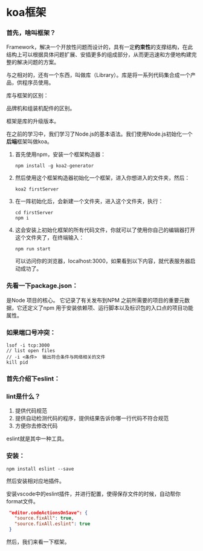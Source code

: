 # koa框架

### 首先，啥叫框架？

Framework，解决一个开放性问题而设计的，具有一定**约束性**的支撑结构，在此结构上可以根据具体问题扩展、安插更多的组成部分，从而更迅速和方便地构建完整的解决问题的方案。

与之相对的，还有一个东西，叫做库（Library）。库是将一系列代码集合成一个产品，供程序员使用。

库与框架的区别：

品牌机和组装机配件的区别。

框架是库的升级版本。





在之前的学习中，我们学习了Node.js的基本语法。我们使用Node.js初始化一个**后端**框架叫做koa。

1. 首先使用npm，安装一个框架构造器：

   ```shell
   npm install -g koa2-generator
   ```

2. 然后使用这个框架构造器初始化一个框架，进入你想进入的文件夹，然后：

   ```shell
   koa2 firstServer
   ```

3. 在一阵初始化后，会新建一个文件夹，进入这个文件夹，执行：

   ```shell
   cd firstServer
   npm i
   ```

4. 这会安装上初始化框架的所有代码文件，你就可以了使用你自己的编辑器打开这个文件夹了，在终端输入：

   ```shell
   npm run start
   ```

   可以访问你的浏览器，localhost:3000，如果看到以下内容，就代表服务器启动成功了。

   

###  先看一下package.json：

是Node 项目的核心。 它记录了有关发布到NPM 之前所需要的项目的重要元数据，它还定义了npm 用于安装依赖项、运行脚本以及标识包的入口点的项目功能属性。



### 如果端口号冲突：

```shell
lsof -i tcp:3000
// list open files
// -i <条件>  输出符合条件与网络相关的文件
kill pid
```



### 首先介绍下eslint：

### lint是什么？

1. 提供代码规范
2. 提供自动检测代码的程序，提供结果告诉你哪一行代码不符合规范
3. 方便你去修改代码

eslint就是其中一种工具。

### 安装：

```shell
npm install eslint --save
```

然后安装相对应地插件。

安装vscode中的eslint插件，并进行配置，使得保存文件的时候，自动帮你format文件。

```json
 "editor.codeActionsOnSave": {
   "source.fixAll": true,
   "source.fixAll.eslint": true
 }
```



然后，我们来看一下框架。